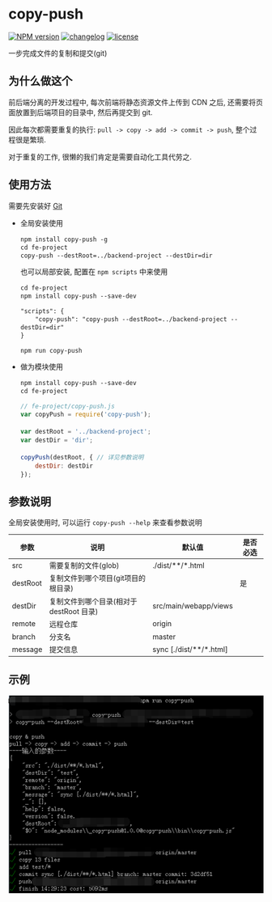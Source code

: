 # copy-push

[![NPM version][npm-image]][npm-url] [![changelog][changelog-image]][changelog-url] [![license][license-image]][license-url]

[npm-image]: https://img.shields.io/npm/v/copy-push.svg?style=flat-square
[npm-url]: https://npmjs.org/package/copy-push
[license-image]: https://img.shields.io/badge/License-MIT-blue.svg?style=flat-square
[license-url]: https://github.com/ufologist/copy-push/blob/master/LICENSE
[changelog-image]: https://img.shields.io/badge/CHANGE-LOG-blue.svg?style=flat-square
[changelog-url]: https://github.com/ufologist/copy-push/blob/master/CHANGELOG.md

一步完成文件的复制和提交(git)

## 为什么做这个

前后端分离的开发过程中, 每次前端将静态资源文件上传到 CDN 之后, 还需要将页面放置到后端项目的目录中, 然后再提交到 git.

因此每次都需要重复的执行: `pull -> copy -> add -> commit -> push`, 整个过程很是繁琐.

对于重复的工作, 很懒的我们肯定是需要自动化工具代劳之.

## 使用方法

需要先安装好 [Git](https://git-scm.com/downloads)

* 全局安装使用

  ```
  npm install copy-push -g
  cd fe-project
  copy-push --destRoot=../backend-project --destDir=dir
  ```

  也可以局部安装, 配置在 `npm scripts` 中来使用

  ```
  cd fe-project
  npm install copy-push --save-dev
  ```

  ```
  "scripts": {
      "copy-push": "copy-push --destRoot=../backend-project --destDir=dir"
  }
  ```

  ```
  npm run copy-push
  ```
* 做为模块使用

  ```
  npm install copy-push --save-dev
  cd fe-project
  ```

  ```javascript
  // fe-project/copy-push.js
  var copyPush = require('copy-push');

  var destRoot = '../backend-project';
  var destDir = 'dir';

  copyPush(destRoot, { // 详见参数说明
      destDir: destDir
  });
  ```

## 参数说明

全局安装使用时, 可以运行 `copy-push --help` 来查看参数说明

| 参数      | 说明                | 默认值 | 是否必选 |
|-----------|--------------------|--------|------|
| src       | 需要复制的文件(glob)| ./dist/**/*.html |       |
| destRoot  | 复制文件到哪个项目(git项目的根目录)       |        |  是    |
| destDir   | 复制文件到哪个目录(相对于 destRoot 目录)|  src/main/webapp/views    | |
| remote    | 远程仓库            |  origin    ||
| branch    | 分支名              |  master     ||
| message   | 提交信息            | sync [./dist/**/*.html] ||

## 示例

![copy-push-snapshot](https://raw.githubusercontent.com/ufologist/copy-push/master/test/copy-push-snapshot.png)
